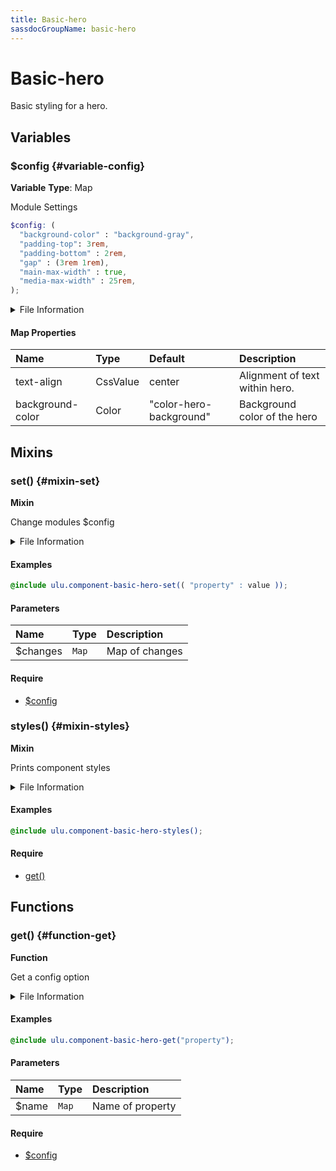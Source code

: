 ```yaml
---
title: Basic-hero
sassdocGroupName: basic-hero
---
```



# Basic-hero

<div class="type-large">

Basic styling for a hero.

</div>



## Variables




<div class="sassdoc-item-header">

###  $config {#variable-config}

  <div class="sassdoc-item-header__labels">
    <span class="tag tag--primary"><strong>Variable</strong></span> <span class="tag"><strong>Type</strong>: Map</span>
  </div>

</div>

  

Module Settings
    
    

``` scss
$config: (
  "background-color" : "background-gray",
  "padding-top": 3rem,
  "padding-bottom" : 2rem,
  "gap" : (3rem 1rem),
  "main-max-width" : true,
  "media-max-width" : 25rem,
);
```
  


<details>
  <summary>File Information</summary>
  
- **File:** _basic-hero.scss
- **Group:** basic-hero
- **Type:** variable
- **Lines (comments):** 25-28
- **Lines (code):** 30-37

</details>

    

#### Map Properties


|Name|Type|Default|Description|
|:--|:--|:--|:--|
|text-align|CssValue|center|Alignment of text within hero.|
|background-color|Color|"color-hero-background"|Background color of the hero|

    
  

## Mixins




<div class="sassdoc-item-header">

###  set() {#mixin-set}

  <div class="sassdoc-item-header__labels">
    <span class="tag tag--primary"><strong>Mixin</strong></span>
  </div>

</div>

  

Change modules $config
    
    


<details>
  <summary>File Information</summary>
  
- **File:** _basic-hero.scss
- **Group:** basic-hero
- **Type:** mixin
- **Lines (comments):** 39-42
- **Lines (code):** 44-46

</details>

    

#### Examples

      


``` scss
@include ulu.component-basic-hero-set(( "property" : value ));
```
  



      

#### Parameters


|Name|Type|Description|
|:--|:--|:--|
|$changes|`Map`|Map of changes|

    

#### Require

- [$config](/sass/components/accordion/#variable-config)
  


<div class="sassdoc-item-header">

###  styles() {#mixin-styles}

  <div class="sassdoc-item-header__labels">
    <span class="tag tag--primary"><strong>Mixin</strong></span>
  </div>

</div>

  

Prints component styles
    
    


<details>
  <summary>File Information</summary>
  
- **File:** _basic-hero.scss
- **Group:** basic-hero
- **Type:** mixin
- **Lines (comments):** 58-60
- **Lines (code):** 62-98

</details>

    

#### Examples

      


``` scss
@include ulu.component-basic-hero-styles();
```
  



      

#### Require

- [get()](/sass/components/accordion/#function-get)
  
  

## Functions




<div class="sassdoc-item-header">

###  get() {#function-get}

  <div class="sassdoc-item-header__labels">
    <span class="tag tag--primary"><strong>Function</strong></span>
  </div>

</div>

  

Get a config option
    
    


<details>
  <summary>File Information</summary>
  
- **File:** _basic-hero.scss
- **Group:** basic-hero
- **Type:** function
- **Lines (comments):** 48-51
- **Lines (code):** 53-56

</details>

    

#### Examples

      


``` scss
@include ulu.component-basic-hero-get("property");
```
  



      

#### Parameters


|Name|Type|Description|
|:--|:--|:--|
|$name|`Map`|Name of property|

    

#### Require

- [$config](/sass/components/accordion/#variable-config)
  
  
  
